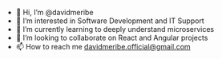 - 👋 Hi, I’m @davidmeribe
- 👀 I’m interested in Software Development and IT Support
- 🌱 I’m currently learning to deeply understand microservices
- 💞️ I’m looking to collaborate on React and Angular projects
- 📫 How to reach me davidmeribe.official@gmail.com

<!---
davidmeribe/davidmeribe is a ✨ special ✨ repository because its `README.md` (this file) appears on your GitHub profile.
You can click the Preview link to take a look at your changes.
--->
